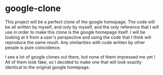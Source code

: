 # google-clone

This project will be a perfect clone of the google homepage.
The code will be all written by myself, and only by myself, and the only reference that I will use in order to make this clone is the google homepage itself. I will be looking at it from a user's perspective and using the code that I think will reproduce the same result. Any similarities with code written by other people is pure coincidence.     

I see a lot of google clones out there, but none of them impressed me yet ! All of them look fake, so I decided to make one that will look exactly identical to the original google homepage.
